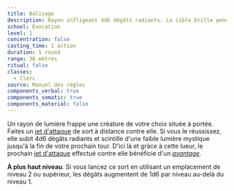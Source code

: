 ```yaml
---
title: Balisage
description: Rayon infligeant 4d6 dégâts radiants. La cible brille pendant un tour.
school: Évocation
level: 1
concentration: false
casting_time: 1 action
duration: 1 round
range: 36 mètres
ritual: false
classes:
  - Clerc
source: Manuel des règles
components_verbal: true
components_somatic: true
components_material: false
---
```

Un rayon de lumière frappe une créature de votre choix située à portée. Faites un [jet d'attaque](/combattre/#jets-d-attaque) de sort à distance contre elle. Si vous le réussissez, elle subit 4d6 dégâts radiants et scintille d'une faible lumière mystique jusqu'à la fin de votre prochain tour. D'ici là et grâce à cette lueur, le prochain [jet d'attaque](/combattre/#jets-d-attaque) effectué contre elle bénéficie d'un [_avantage_](/utiliser-les-caracteristiques/#avantage-et-desavantage).

**À plus haut niveau**. Si vous lancez ce sort en utilisant un emplacement de niveau 2 ou supérieur, les dégâts augmentent de 1d6 par niveau au-delà du niveau 1.
